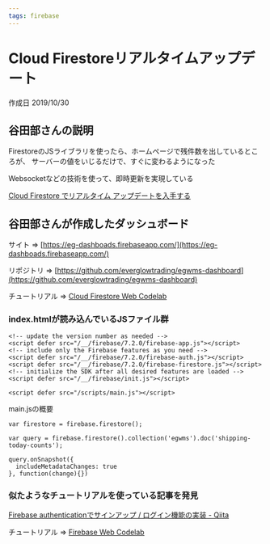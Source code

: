 ```yaml
---
tags: firebase
---
```


# Cloud Firestoreリアルタイムアップデート

作成日 2019/10/30

## 谷田部さんの説明

FirestoreのJSライブラリを使ったら、ホームページで残件数を出しているところが、
サーバーの値をいじるだけで、すぐに変わるようになった

Websocketなどの技術を使って、即時更新を実現している

[Cloud Firestore でリアルタイム アップデートを入手する](https://firebase.google.com/docs/firestore/query-data/listen?hl=ja)

## 谷田部さんが作成したダッシュボード

サイト => [https://eg-dashboads.firebaseapp.com/](https://eg-dashboads.firebaseapp.com/)

リポジトリ => [https://github.com/everglowtrading/egwms-dashboard](https://github.com/everglowtrading/egwms-dashboard)

チュートリアル => [Cloud Firestore Web Codelab](https://codelabs.developers.google.com/codelabs/firestore-web/index.html)

### index.htmlが読み込んでいるJSファイル群

```htmlmixed=
<!-- update the version number as needed -->
<script defer src="/__/firebase/7.2.0/firebase-app.js"></script>
<!-- include only the Firebase features as you need -->
<script defer src="/__/firebase/7.2.0/firebase-auth.js"></script>
<script defer src="/__/firebase/7.2.0/firebase-firestore.js"></script>
<!-- initialize the SDK after all desired features are loaded -->
<script defer src="/__/firebase/init.js"></script>

<script defer src="/scripts/main.js"></script>
```

main.jsの概要

```javascript=
var firestore = firebase.firestore();

var query = firebase.firestore().collection('egwms').doc('shipping-today-counts');

query.onSnapshot({
  includeMetadataChanges: true
}, function(change){})
```

### 似たようなチュートリアルを使っている記事を発見

[Firebase authenticationでサインアップ / ログイン機能の実装 \- Qiita](https://qiita.com/Oliverteru/items/08bf29424f691bf87e4d)

チュートリアル => [Firebase Web Codelab](https://codelabs.developers.google.com/codelabs/firebase-web/index.html#0)

